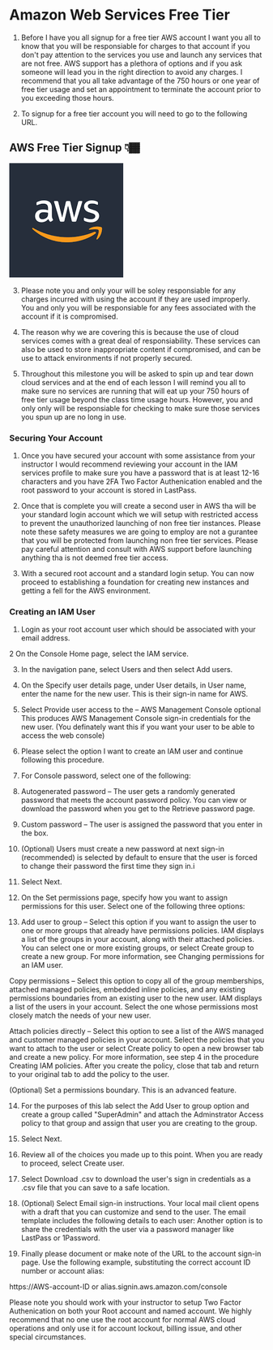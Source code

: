 # Amazon Web Services Free Tier 

1. Before I have you all signup for a free tier AWS account I want you all to know that you will be responsiable for charges to that account if you don't pay attention to the services you use and launch any services that are not free. AWS support has a plethora of options and if you ask someone will lead you in the right direction to avoid any charges. I recommend that you all take advantage of the 750 hours or one year of free tier usage and set an appointment to terminate the account prior to you exceeding those hours. 

2. To signup for a free tier account you will need to go to the following URL.

## AWS Free Tier Signup 👇🏾
[![AWS](aws.png)](https://aws.amazon.com/free/?trk=78b916d7-7c94-4cab-98d9-0ce5e648dd5f&sc_channel=ps&ef_id=Cj0KCQjw-pyqBhDmARIsAKd9XIPfmN7ZqgxWinkdLIpFvSzM4SS9eCv-Mcgjo9-t2wY8I13CdLnx0HgaAhzTEALw_wcB:G:s&s_kwcid=AL!4422!3!432339156165!e!!g!!aws%20free%20tier!9572385111!102212379047&all-free-tier.sort-by=item.additionalFields.SortRank&all-free-tier.sort-order=asc&awsf.Free%20Tier%20Types=*all&awsf.Free%20Tier%20Categories=*all)

3. Please note you and only your will be soley responsiable for any charges incurred with using the account if they are used improperly. You and only you will be responsiable for any fees associated with the account if it is compromised.

4. The reason why we are covering this is because the use of cloud services comes with a great deal of responsiability. These services can also be used to store inappropriate content if compromised, and can be use to attack environments if not properly secured.

5. Throughout this milestone you will be asked to spin up and tear down cloud services and at the end of each lesson I will remind you all to make sure no services are running that will eat up your 750 hours of free tier usage beyond the class time usage hours. However, you and only only will be responsiable for checking to make sure those services you spun up are no long in use.

### Securing Your Account

1. Once you have secured your account with some assistance from your instructor I would recommend reviewing your account in the IAM services profile to make sure you have a password that is at least 12-16 characters and you have 2FA Two Factor Authenication enabled and the root password to your account is stored in LastPass.

2. Once that is complete you will create a second user in AWS tha will be your standard login account which we will setup with restricted access to prevent the unauthorized launching of non free tier instances. Please note these safety measures we are going to employ are not a gurantee that you will be protected from launching non free tier services. Please pay careful attention and consult with AWS support before launching anything tha is not deemed free tier access.

3. With a secured root account and a standard login setup. You can now proceed to establishing a foundation for creating new instances and getting a fell for the AWS environment.

### Creating an IAM User

1. Login as your root account user which should be associated with your email address.

2 On the Console Home page, select the IAM service.

3. In the navigation pane, select Users and then select Add users.

4. On the Specify user details page, under User details, in User name, enter the name for the new user. This is their sign-in name for AWS.

5. Select Provide user access to the – AWS Management Console optional This produces AWS Management Console sign-in credentials for the new user. (You definately want this if you want your user to be able to access the web console)

6. Please select the option I want to create an IAM user and continue following this procedure.

7. For Console password, select one of the following:

8. Autogenerated password – The user gets a randomly generated password that meets the account password policy. You can view or download the password when you get to the Retrieve password page.

9. Custom password – The user is assigned the password that you enter in the box.

10. (Optional) Users must create a new password at next sign-in (recommended) is selected by default to ensure that the user is forced to change their password the first time they sign in.i

11. Select Next.

12. On the Set permissions page, specify how you want to assign permissions for this user. Select one of the following three options:

13. Add user to group – Select this option if you want to assign the user to one or more groups that already have permissions policies. IAM displays a list of the groups in your account, along with their attached policies. You can select one or more existing groups, or select Create group to create a new group. For more information, see Changing permissions for an IAM user.

Copy permissions – Select this option to copy all of the group memberships, attached managed policies, embedded inline policies, and any existing permissions boundaries from an existing user to the new user. IAM displays a list of the users in your account. Select the one whose permissions most closely match the needs of your new user.

Attach policies directly – Select this option to see a list of the AWS managed and customer managed policies in your account. Select the policies that you want to attach to the user or select Create policy to open a new browser tab and create a new policy. For more information, see step 4 in the procedure Creating IAM policies. After you create the policy, close that tab and return to your original tab to add the policy to the user.

(Optional) Set a permissions boundary. This is an advanced feature.

14. For the purposes of this lab select the Add User to group option and create a group called "SuperAdmin" and attach the Adminstrator Access policy to that group and assign that user you are creating to the group.

15. Select Next.


16. Review all of the choices you made up to this point. When you are ready to proceed, select Create user.


17. Select Download .csv to download the user's sign in credentials as a .csv file that you can save to a safe location.

18. (Optional) Select Email sign-in instructions. Your local mail client opens with a draft that you can customize and send to the user. The email template includes the following details to each user: Another option is to share the credentials with the user via a password manager like LastPass or 1Password.

15. Finally please document or make note of the URL to the account sign-in page. Use the following example, substituting the correct account ID number or account alias:

https://AWS-account-ID or alias.signin.aws.amazon.com/console

Please note you should work with your instructor to setup Two Factor Authenication on both your Root account and named account. We highly recommend that no one use the root account for normal AWS cloud operations and only use it for account lockout, billing issue, and other special circumstances.
